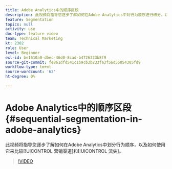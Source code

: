 ```yaml
---
title: Adobe Analytics中的顺序区段
description: 此视频将指导您逐步了解如何在Adobe Analytics中对行为顺序进行细分，以及如何使用这些内容来比较营销渠道和流失。
feature: Segmentation
topics: null
activity: use
doc-type: feature video
team: Technical Marketing
kt: 2302
role: User
level: Beginner
exl-id: be1610a0-dbec-46d0-8cad-b4726333b8f9
source-git-commit: fe861dfd541c1b9cb3b233fa3f56d55054305fd9
workflow-type: tm+mt
source-wordcount: '62'
ht-degree: 0%

---
```


# Adobe Analytics中的顺序区段 {#sequential-segmentation-in-adobe-analytics}

此视频将指导您逐步了解如何在Adobe Analytics中划分行为顺序，以及如何使用它来比较[!UICONTROL 营销渠道]和[!UICONTROL 流失]。

>[!VIDEO](https://video.tv.adobe.com/v/25405/?quality=12)
